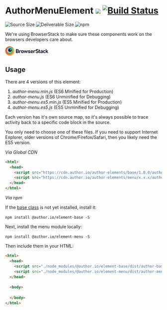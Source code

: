 # AuthorMenuElement [![](https://data.jsdelivr.com/v1/package/npm/@author.io/element-menu/badge)](https://www.jsdelivr.com/package/npm/@author.io/element-menu?path=dist) [![Build Status](https://travis-ci.org/author-elements/menu.svg?branch=master&style=for-the-badge)](https://travis-ci.org/author-elements/menu)

<!-- TODO: Add description -->

![Source Size](https://img.shields.io/github/size/author-elements/menu/src/element.js.svg?colorB=%23333333&label=Source&logo=JavaScript&logoColor=%23aaaaaa&style=for-the-badge) ![Deliverable Size](https://img.shields.io/bundlephobia/minzip/@author.io/element-menu.svg?colorB=%23333333&label=Minified-Gzipped&logo=JavaScript&style=for-the-badge) ![npm](https://img.shields.io/npm/v/@author.io/element-menu.svg?colorB=%23333&label=%40author.io%2Felement-menu&logo=npm&style=for-the-badge)

We're using BrowserStack to make sure these components work on the browsers developers care about.

<a href="https://browserstack.com"><img src="https://github.com/author-elements/menu/raw/master/browserstack.png" height="30px"/></a>

## Usage

There are 4 versions of this element:

1. *author-menu.min.js* (ES6 Minified for Production)
1. _author-menu.js_ (ES6 Unminified for Debugging)
1. *author-menu.es5.min.js* (ES5 Minified for Production)
1. _author-menu.es5.js_ (ES5 Unminified for Debugging)

Each version has it's own source map, so it's always possible to trace activity back to a specific code block in the source.

You only need to choose one of these files. If you need to support Internet Explorer, older versions of Chrome/Firefox/Safari, then you likely need the ES5 version.

*Via Global CDN*

```html
<html>
  <head>
    <script src="https://cdn.author.io/author-elements/base/1.0.0/author-base.min.js"></script>
    <script src="https://cdn.author.io/author-elements/menu/x.x.x/author-menu.min.js"></script>
  </head>
</html>
```

*Via npm*

If the [base class](https://github.com/author-elements/base) is not yet installed, install it:

`npm install @author.io/element-base -S`

Next, install the menu module locally:

`npm install @author.io/element-menu -S`

Then include them in your HTML:

```html
<html>
  <head>
    <script src="./node_modules/@author.io/element-base/dist/author-base.min.js"></script>
    <script src="./node_modules/@author.io/element-menu/dist/author-menu.min.js"></script>
  </head>

  <body>

  </body>
</html>
```
